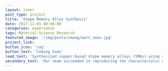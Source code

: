 ```yaml
---
layout: inner
post_type: project
title: 'Shape Memory Alloy Synthesis'
date: 2017-11-01 00:00:00
categories: experience
tags: Material-Science Research
featured_image: '/img/posts/smaug/matt_smas.jpg'
project_link:
button_icon: 'cog'
button_text: 'Coming Soon'
lead_text: 'Synthesized copper-based shape memory alloys (SMAs) using simple, metallurgical processes.'
secondary_text: 'Our team succeeded in reproducing the characteristic microstructure of SMA materials, yet the mechanical properties remained elusive.'
---
```

